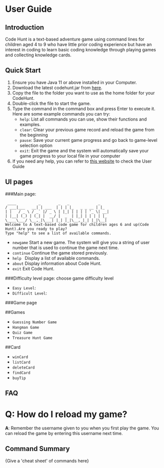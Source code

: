 # User Guide

## Introduction

Code Hunt is a text-based adventure game using command lines for children aged 4 to 9 who have little prior coding experience but have an interest in coding to learn basic coding knowledge through playing games and collecting knowledge cards.

## Quick Start

1. Ensure you have Java 11 or above installed in your Computer.
2. Download the latest codehunt.jar from [here](http://link.to/duke).
3. Copy the file to the folder you want to use as the home folder for your CodeHunt.
4. Double-click the file to start the game.
5. Type the command in the command box and press Enter to execute it. Here are some example commands you can try:
   - `help`: List all commands you can use, show their functions and examples.
   - `clear`: Clear your previous game record and reload the game from the beginning
   - `pause`: Save your current game progress and go back to game-level selection option
   - `exit`: Exit the game and the system will automatically save your game progress to your local file in your computer
6. If you need any help, you can refer to [this website](http://link.to/duke) to check the User Guide


## UI pages
###Main page:
```
 ____          _        _   _             _  
/ ___|___   __| | ___  | | | |_   _ _ __ | |_
| |   / _ \ / _` |/ _ \ | |_| | | | | '_ \| __|
| |__| (_) | (_| |  __/ |  _  | |_| | | | | |_
\____\___/ \__,_|\___| |_| |_|\__,_|_| |_|\__|
Welcome to A text-based code game for children ages 6 and up(Code Hunt).Are you ready to play?
Type "help" to see a list of available commands.
```

- `newgame`     Start a new game. The system will give you a string of user number that is used to continue the game next time.
- `continue`    Continue the game stored previously.
- `help `       Display a list of available commands.
- `about`       Display information about Code Hunt.
- `exit`        Exit Code Hunt.

###Difficulty level page: choose game difficulty level
- `Easy Level`:
- `Difficult Level`:

###Game page

##Games
- `Guessing Number Game`
- `Hangman Game`
- `Quiz Game`
- `Treasure Hunt Game`

##Card
- `winCard`
- `listCard`
- `deleteCard`
- `findCard`
- `buyTip`



## FAQ

**Q**: How do I reload my game? 
=======
**A**: Remember the username given to you when you first play the game. You can reload the game by entering 
this username next time.

## Command Summary

{Give a 'cheat sheet' of commands here}


